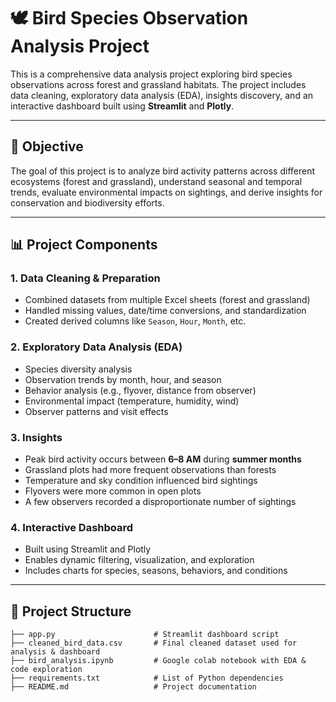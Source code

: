 
# 🕊️ Bird Species Observation Analysis Project

This is a comprehensive data analysis project exploring bird species observations across forest and grassland habitats. The project includes data cleaning, exploratory data analysis (EDA), insights discovery, and an interactive dashboard built using **Streamlit** and **Plotly**.

---

## 🧠 Objective

The goal of this project is to analyze bird activity patterns across different ecosystems (forest and grassland), understand seasonal and temporal trends, evaluate environmental impacts on sightings, and derive insights for conservation and biodiversity efforts.

---

## 📊 Project Components

### 1. Data Cleaning & Preparation
- Combined datasets from multiple Excel sheets (forest and grassland)
- Handled missing values, date/time conversions, and standardization
- Created derived columns like `Season`, `Hour`, `Month`, etc.

### 2. Exploratory Data Analysis (EDA)
- Species diversity analysis
- Observation trends by month, hour, and season
- Behavior analysis (e.g., flyover, distance from observer)
- Environmental impact (temperature, humidity, wind)
- Observer patterns and visit effects

### 3. Insights
- Peak bird activity occurs between **6–8 AM** during **summer months**
- Grassland plots had more frequent observations than forests
- Temperature and sky condition influenced bird sightings
- Flyovers were more common in open plots
- A few observers recorded a disproportionate number of sightings

### 4. Interactive Dashboard
- Built using Streamlit and Plotly
- Enables dynamic filtering, visualization, and exploration
- Includes charts for species, seasons, behaviors, and conditions

---

## 📁 Project Structure

```text
├── app.py                      # Streamlit dashboard script
├── cleaned_bird_data.csv       # Final cleaned dataset used for analysis & dashboard
├── bird_analysis.ipynb         # Google colab notebook with EDA & code exploration
├── requirements.txt            # List of Python dependencies
├── README.md                   # Project documentation


